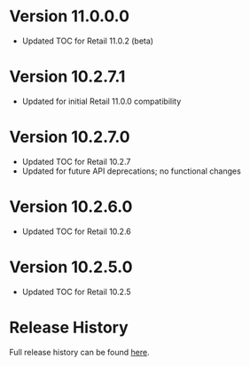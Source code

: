 # Version 11.0.0.0

* Updated TOC for Retail 11.0.2 (beta)

# Version 10.2.7.1

* Updated for initial Retail 11.0.0 compatibility

# Version 10.2.7.0

* Updated TOC for Retail 10.2.7
* Updated for future API deprecations; no functional changes

# Version 10.2.6.0

* Updated TOC for Retail 10.2.6

# Version 10.2.5.0

* Updated TOC for Retail 10.2.5

# Release History

Full release history can be found [here](https://github.com/kstange/MerchantPlus/wiki/Release-Notes).

